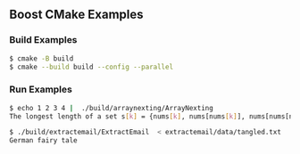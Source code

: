 ## Boost CMake Examples  ##

### Build Examples ###

```bash
$ cmake -B build
$ cmake --build build --config --parallel
```

### Run Examples ###

```bash
$ echo 1 2 3 4 |  ./build/arraynexting/ArrayNexting
The longest length of a set s[k] = {nums[k], nums[nums[k]], nums[nums[nums[k]]], ... } is : 1

$ ./build/extractemail/ExtractEmail  < extractemail/data/tangled.txt
German fairy tale
```
